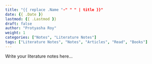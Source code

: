 ```yaml
---
title: "{{ replace .Name "-" " " | title }}"
date: {{ .Date }}
lastmod: {{ .Lastmod }}
draft: false
author: "Protyasha Roy"
weight: 1
categories: ["Notes", "Literature Notes"]
tags: ["Literature Notes", "Notes", "Articles", "Read", "Books"]
---
```


Write your literature notes here...